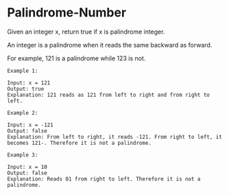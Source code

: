 # Palindrome-Number


Given an integer x, return true if x is palindrome integer.

An integer is a palindrome when it reads the same backward as forward.

For example, 121 is a palindrome while 123 is not.
 
```
Example 1:

Input: x = 121
Output: true
Explanation: 121 reads as 121 from left to right and from right to left.
```
```
Example 2:

Input: x = -121
Output: false
Explanation: From left to right, it reads -121. From right to left, it becomes 121-. Therefore it is not a palindrome.
```
```
Example 3:

Input: x = 10
Output: false
Explanation: Reads 01 from right to left. Therefore it is not a palindrome.
 ```
